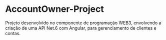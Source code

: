# AccountOwner-Project
Projeto desenvolvido no componente de programação WEB3, envolvendo a criação de uma API Net.6 com Angular, para gerenciamento de clientes e contas.
